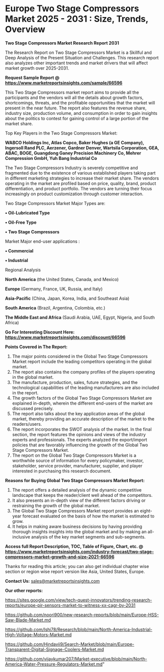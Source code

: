 # Europe Two Stage Compressors Market 2025 - 2031 : Size, Trends, Overview

<strong>Two Stage Compressors Market Research Report 2031</strong>

The Research Report on Two Stage Compressors Market is a Skillful and Deep Analysis of the Present Situation and Challenges. This research report also analyzes other important trends and market drivers that will affect market growth over 2025-2031.

<strong>Request Sample Report @ <a href=https://www.marketreportsinsights.com/sample/66596>https://www.marketreportsinsights.com/sample/66596</a></strong>

This Two Stage Compressors market report aims to provide all the participants and the vendors will all the details about growth factors, shortcomings, threats, and the profitable opportunities that the market will present in the near future. The report also features the revenue share, industry size, production volume, and consumption in order to gain insights about the politics to contest for gaining control of a large portion of the market share.

Top Key Players in the Two Stage Compressors Market:

<strong>WABCO Holdings Inc, Atlas Copco, Baker Hughes (a GE Company), Ingersoll Rand PLC, Aerzener, Gardner Denver, Wartsila Corporation, GEA, ABAC, BOGE, Guangdong Ganey Precision Machinery Co, Mehrer Compression GmbH, Yuh Bang Industrial Co</strong>

The Two Stage Compressors Industry is severely competitive and fragmented due to the existence of various established players taking part in different marketing strategies to increase their market share. The vendors operating in the market are profiled based on price, quality, brand, product differentiation, and product portfolio. The vendors are turning their focus increasingly on product customization through customer interaction.

Two Stage Compressors Market Major Types are:

<strong>• Oil-Lubricated Type

• Oil-Free Type

• Two Stage Compressors</strong>

Market Major end-user applications :

<strong>• Commercial

• Industrial</strong>

Regional Analysis

</u><strong><b>North America</b></strong> (the United States, Canada, and Mexico)

<strong><b>Europe </b></strong>(Germany, France, UK, Russia, and Italy)

<strong><b>Asia-Pacific</b></strong> (China, Japan, Korea, India, and Southeast Asia)

<strong><b>South America</b></strong> (Brazil, Argentina, Colombia, etc.)

<strong><b>The Middle East and Africa</b></strong> (Saudi Arabia, UAE, Egypt, Nigeria, and South Africa)

<strong>Go For Interesting Discount Here: <a href=https://www.marketreportsinsights.com/discount/66596>https://www.marketreportsinsights.com/discount/66596</a></strong>

<strong>Points Covered in The Report:</strong>
<ol>
  <li>The major points considered in the Global Two Stage Compressors Market report include the leading competitors operating in the global market.</li>
  <li>The report also contains the company profiles of the players operating in the global market.</li>
  <li>The manufacture, production, sales, future strategies, and the technological capabilities of the leading manufacturers are also included in the report.</li>
  <li>The growth factors of the Global Two Stage Compressors Market are explained in-depth, wherein the different end-users of the market are discussed precisely.</li>
  <li>The report also talks about the key application areas of the global market, thereby providing an accurate description of the market to the readers/users.</li>
  <li>The report incorporates the SWOT analysis of the market. In the final section, the report features the opinions and views of the industry experts and professionals. The experts analyzed the export/import policies that are favorably influencing the growth of the Global Two Stage Compressors Market.</li>
  <li>The report on the Global Two Stage Compressors Market is a worthwhile source of information for every policymaker, investor, stakeholder, service provider, manufacturer, supplier, and player interested in purchasing this research document.</li>
</ol>
<strong>Reasons for Buying Global Two Stage Compressors Market Report:</strong>

<ol>
  <li>The report offers a detailed analysis of the dynamic competitive landscape that keeps the reader/client well ahead of the competitors.</li>
  <li>It also presents an in-depth view of the different factors driving or restraining the growth of the global market.</li>
  <li>The Global Two Stage Compressors Market report provides an eight-year forecast evaluated on the basis of how the market is estimated to grow.</li>
  <li>It helps in making aware business decisions by having providing thorough insights insights into the global market and by making an all-inclusive analysis of the key market segments and sub-segments.</li>
</ol>
<strong>Access full Report Description, TOC, Table of Figure, Chart, etc. @ <a href=https://www.marketreportsinsights.com/industry-forecast/two-stage-compressors-market-growth-and-size-2021-66596>https://www.marketreportsinsights.com/industry-forecast/two-stage-compressors-market-growth-and-size-2021-66596</a></strong>


Thanks for reading this article; you can also get individual chapter wise section or region wise report version like Asia, United States, Europe.

<strong>Contact Us:</strong>
sales@marketreportsinsights.com

<strong>Our other reports:</strong>

<a href=https://sites.google.com/view/tech-quest-innovators/trending-research-reports/europe-pir-sensors-market-to-witness-xx-cagr-by-2031>https://sites.google.com/view/tech-quest-innovators/trending-research-reports/europe-pir-sensors-market-to-witness-xx-cagr-by-2031</a>

<a href=https://github.com/noori900/new-research-reports/blob/main/Europe-HSS-Saw-Blade-Market.md>https://github.com/noori900/new-research-reports/blob/main/Europe-HSS-Saw-Blade-Market.md</a>

<a href=https://github.com/Ishi78/Research/blob/main/North-America-Industrial-High-Voltage-Motors-Market.md>https://github.com/Ishi78/Research/blob/main/North-America-Industrial-High-Voltage-Motors-Market.md</a>

<a href=https://github.com/Hindavii9/Search-Market/blob/main/Europe-Transparent-Digital-Signage-Coolers-Market.md>https://github.com/Hindavii9/Search-Market/blob/main/Europe-Transparent-Digital-Signage-Coolers-Market.md</a>

<a href=https://github.com/vijaykumar207/Market-executive/blob/main/North-America-Water-Pressure-Regulators-Market.md>https://github.com/vijaykumar207/Market-executive/blob/main/North-America-Water-Pressure-Regulators-Market.md</a>"
